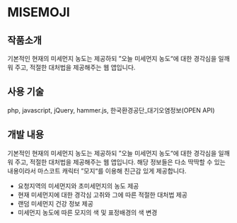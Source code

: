 # MISEMOJI
## 작품소개
기본적인 현재의 미세먼지 농도는 제공하되 ”오늘 미세먼지 농도“에 대한 경각심을 일깨워 주고, 적절한 대처법을 제공해주는 웹 앱입니다.
## 사용 기술
php, javascript, jQuery, hammer.js, 한국환경공단_대기오염정보(OPEN API)
## 개발 내용
기본적인 현재의 미세먼지 농도는 제공하되 ”오늘 미세먼지 농도“에 대한 경각심을 일깨워 주고, 적절한 대처법을 제공해주는 웹 앱입니다. 해당 정보들은 다소 딱딱할 수 있는 내용이라서 마스코트 캐릭터 ”모지“를 이용해 친근감 있게 제공합니다.
- 요청지역의 미세먼지와 초미세먼지의 농도 제공
- 현재 미세먼지에 대한 경각심 고취와 그에 따른 적절한 대처법 제공
- 랜덤 미세먼지 건강 정보 제공
- 미세먼지 농도에 따른 모지의 색 및 표정배경의 색 변경
